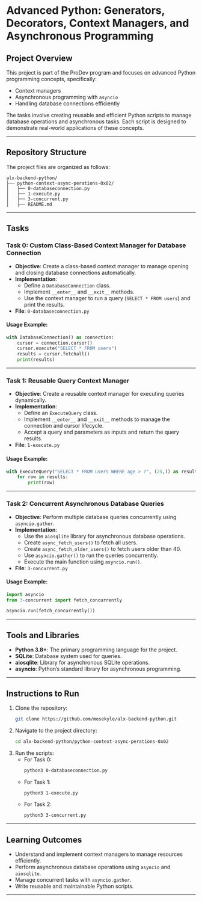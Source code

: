 # Advanced Python: Generators, Decorators, Context Managers, and Asynchronous Programming

## Project Overview
This project is part of the ProDev program and focuses on advanced Python programming concepts, specifically:
- Context managers
- Asynchronous programming with `asyncio`
- Handling database connections efficiently

The tasks involve creating reusable and efficient Python scripts to manage database operations and asynchronous tasks. Each script is designed to demonstrate real-world applications of these concepts.

---

## Repository Structure
The project files are organized as follows:

```
alx-backend-python/
├── python-context-async-perations-0x02/
│   ├── 0-databaseconnection.py
│   ├── 1-execute.py
│   ├── 3-concurrent.py
│   ├── README.md
```

---

## Tasks

### Task 0: Custom Class-Based Context Manager for Database Connection
- **Objective**: Create a class-based context manager to manage opening and closing database connections automatically.
- **Implementation**:
  - Define a `DatabaseConnection` class.
  - Implement `__enter__` and `__exit__` methods.
  - Use the context manager to run a query (`SELECT * FROM users`) and print the results.
- **File**: `0-databaseconnection.py`

#### Usage Example:
```python
with DatabaseConnection() as connection:
    cursor = connection.cursor()
    cursor.execute("SELECT * FROM users")
    results = cursor.fetchall()
    print(results)
```

---

### Task 1: Reusable Query Context Manager
- **Objective**: Create a reusable context manager for executing queries dynamically.
- **Implementation**:
  - Define an `ExecuteQuery` class.
  - Implement `__enter__` and `__exit__` methods to manage the connection and cursor lifecycle.
  - Accept a query and parameters as inputs and return the query results.
- **File**: `1-execute.py`

#### Usage Example:
```python
with ExecuteQuery("SELECT * FROM users WHERE age > ?", (25,)) as results:
    for row in results:
        print(row)
```

---

### Task 2: Concurrent Asynchronous Database Queries
- **Objective**: Perform multiple database queries concurrently using `asyncio.gather`.
- **Implementation**:
  - Use the `aiosqlite` library for asynchronous database operations.
  - Create `async_fetch_users()` to fetch all users.
  - Create `async_fetch_older_users()` to fetch users older than 40.
  - Use `asyncio.gather()` to run the queries concurrently.
  - Execute the main function using `asyncio.run()`.
- **File**: `3-concurrent.py`

#### Usage Example:
```python
import asyncio
from 3-concurrent import fetch_concurrently

asyncio.run(fetch_concurrently())
```

---

## Tools and Libraries
- **Python 3.8+**: The primary programming language for the project.
- **SQLite**: Database system used for queries.
- **aiosqlite**: Library for asynchronous SQLite operations.
- **asyncio**: Python’s standard library for asynchronous programming.

---

## Instructions to Run
1. Clone the repository:
   ```bash
   git clone https://github.com/mosekyle/alx-backend-python.git
   ```
2. Navigate to the project directory:
   ```bash
   cd alx-backend-python/python-context-async-perations-0x02
   ```
3. Run the scripts:
   - For Task 0:
     ```bash
     python3 0-databaseconnection.py
     ```
   - For Task 1:
     ```bash
     python3 1-execute.py
     ```
   - For Task 2:
     ```bash
     python3 3-concurrent.py
     ```

---

## Learning Outcomes
- Understand and implement context managers to manage resources efficiently.
- Perform asynchronous database operations using `asyncio` and `aiosqlite`.
- Manage concurrent tasks with `asyncio.gather`.
- Write reusable and maintainable Python scripts.

---


